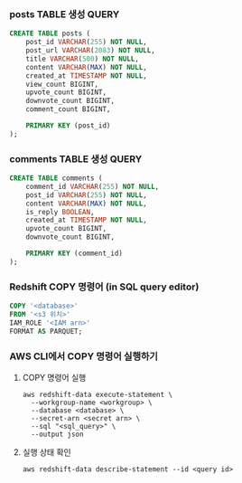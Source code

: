 
### posts TABLE 생성 QUERY
```SQL
CREATE TABLE posts (
    post_id VARCHAR(255) NOT NULL,
    post_url VARCHAR(2083) NOT NULL,
    title VARCHAR(500) NOT NULL,
    content VARCHAR(MAX) NOT NULL,
    created_at TIMESTAMP NOT NULL,
    view_count BIGINT,
    upvote_count BIGINT,
    downvote_count BIGINT,
    comment_count BIGINT,

    PRIMARY KEY (post_id)
);
```

### comments TABLE 생성 QUERY
``` SQL
CREATE TABLE comments (
    comment_id VARCHAR(255) NOT NULL,
    post_id VARCHAR(255) NOT NULL,
    content VARCHAR(MAX) NOT NULL,
    is_reply BOOLEAN,
    created_at TIMESTAMP NOT NULL,
    upvote_count BIGINT,
    downvote_count BIGINT,

    PRIMARY KEY (comment_id)
);
```

### Redshift COPY 명령어 (in SQL query editor)
```SQL
COPY '<database>'
FROM '<s3 위치>'
IAM_ROLE '<IAM arn>'
FORMAT AS PARQUET;
```

### AWS CLI에서 COPY 명령어 실행하기
1. COPY 명령어 실행
    ```shell
    aws redshift-data execute-statement \
      --workgroup-name <workgroup> \
      --database <database> \
      --secret-arn <secret arn> \
      --sql "<sql_query>" \
      --output json
    ```
2. 실행 상태 확인
   ```shell
   aws redshift-data describe-statement --id <query id>
   ```
